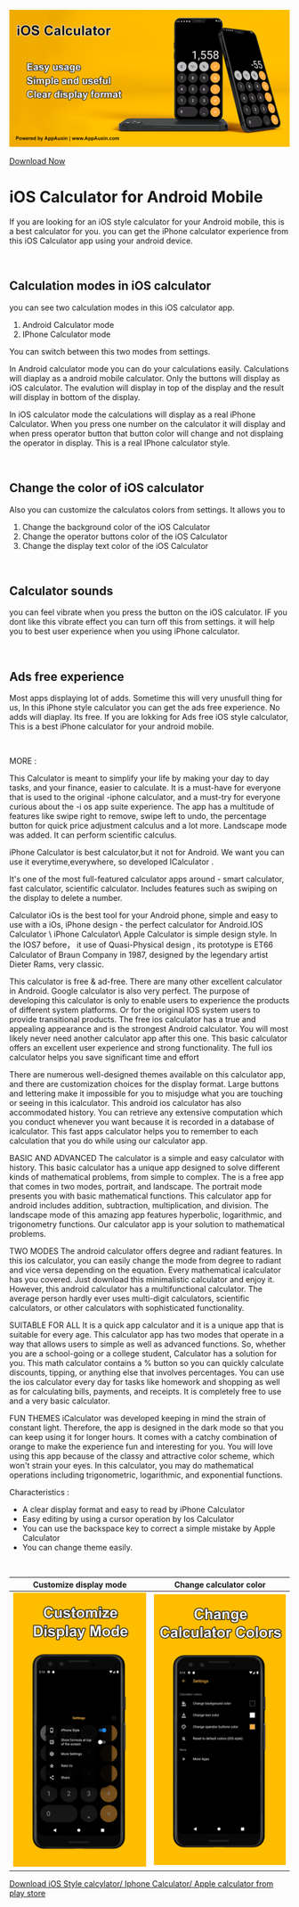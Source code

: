 
[![iOS Calculator/Apple Calculator](https://github.com/AppAuxin/iOS-Calculator/blob/dev/img/bannerImg.png?raw=true)](https://play.google.com/store/apps/details?id=com.AppAuxin.ios_calculator)

[Download Now](https://play.google.com/store/apps/details?id=com.AppAuxin.ios_calculator)

# iOS Calculator for Android Mobile

If you are looking for an iOS style calculator for your Android mobile, this is a best calculator for you. you can get the iPhone calculator experience from this iOS Calculator app using your android device.  
 
   <br>
  
## Calculation modes in iOS calculator


you can see two calculation modes in this iOS calculator app. 
1. Android Calculator mode
2. IPhone Calculator mode

You can switch between this two modes from settings.


In Android calculator mode you can do your calculations easily. Calculations will diaplay as a android mobile calculator. Only the buttons will display as iOS calculator. The evalution will display in top of the display and the result will display in bottom of the display.


In iOS calculator mode the calculations will display as a real iPhone Calculator. When you press one number on the calculator it will display and when press operator button that button color will change and not displaing the operator in display. This is a real IPhone calculator style.

<br>

## Change the color of iOS calculator

Also you can customize the calculatos colors from settings. It allows you to 
1. Change the background color of the iOS Calculator
2. Change the operator buttons color of the iOS Calculator
3. Change the display text color of the iOS Calculator

<br>

## Calculator sounds

you can feel vibrate when you press the button on the iOS calculator. IF you dont like this vibrate effect you can turn off this from settings. it will help you to best user experience when you using iPhone calculator.

<br>

## Ads free experience

Most apps displaying lot of adds. Sometime this will very unusfull thing for us, In this iPhone style calculator you can get the ads free experience. No adds will diaplay. Its free.
If you are lokking for Ads free iOS style calculator, This is a best iPhone calculator for your android mobile.

<br>

MORE : 

This Calculator is meant to simplify your life by making your day to day tasks, and your finance, easier to calculate.
It is a must-have for everyone that is used to the original -iphone calculator, and a must-try for everyone curious about the -i os app suite experience.
The app has a multitude of features like swipe right to remove, swipe left to undo, the percentage button for quick price adjustment calculus and a lot more.
Landscape mode was added. It can perform scientific calculus.

iPhone Calculator is best calculator,but it not for Android. We want you can use it everytime,everywhere, so developed ICalculator .

It's one of the most full-featured calculator apps around - smart calculator, fast calculator, scientific calculator. Includes features such as swiping on the display to delete a number.

Calculator iOs is the best tool for your Android phone, simple and easy to use with a iOs, iPhone design - the perfect calculator for Android.IOS Calculator \ iPhone Calculator\ Apple Calculator is simple design style. In the IOS7 before， it use of Quasi-Physical design , its prototype is ET66 Calculator of Braun Company in 1987, designed by the legendary artist Dieter Rams, very classic.

This calculator is free & ad-free. There are many other excellent calculator in Android. Google calculator is also very perfect. The purpose of developing this calculator is only to enable users to experience the products of different system platforms. Or for the original IOS system users to provide transitional products. The free ios calculator has a true and appealing appearance and is the strongest Android calculator. You will most likely never need another calculator app after this one. This basic calculator offers an excellent user experience and strong functionality. The full ios calculator helps you save significant time and effort

There are numerous well-designed themes available on this calculator app, and there are customization choices for the display format. Large buttons and lettering make it impossible for you to misjudge what you are touching or seeing in this icalculator. This android ios calculator has also accommodated history. You can retrieve any extensive computation which you conduct whenever you want because it is recorded in a database of icalculator. This fast apps calculator helps you to remember to each calculation that you do while using our calculator app.

BASIC AND ADVANCED
The calculator is a simple and easy calculator with history. This basic calculator has a unique app designed to solve different kinds of mathematical problems, from simple to complex. The is a free app that comes in two modes, portrait, and landscape. The portrait mode presents you with basic mathematical functions. This calculator app for android includes addition, subtraction, multiplication, and division. The landscape mode of this amazing app features hyperbolic, logarithmic, and trigonometry functions. Our calculator app is your solution to mathematical problems.

TWO MODES
The android calculator offers degree and radiant features. In this ios calculator, you can easily change the mode from degree to radiant and vice versa depending on the equation. Every mathematical icalculator has you covered. Just download this minimalistic calculator and enjoy it. However, this android calculator has a multifunctional calculator. The average person hardly ever uses multi-digit calculators, scientific calculators, or other calculators with sophisticated functionality.

SUITABLE FOR ALL
It is a quick app calculator and it is a unique app that is suitable for every age. This calculator app has two modes that operate in a way that allows users to simple as well as advanced functions. So, whether you are a school-going or a college student, Calculator has a solution for you. This math calculator contains a % button so you can quickly calculate discounts, tipping, or anything else that involves percentages. You can use the ios calculator every day for tasks like homework and shopping as well as for calculating bills, payments, and receipts. It is completely free to use and a very basic calculator.

FUN THEMES
iCalculator was developed keeping in mind the strain of constant light. Therefore, the app is designed in the dark mode so that you can keep using it for longer hours. It comes with a catchy combination of orange to make the experience fun and interesting for you. You will love using this app because of the classy and attractive color scheme, which won't strain your eyes. In this calculator, you may do mathematical operations including trigonometric, logarithmic, and exponential functions.


Characteristics :
- A clear display format and easy to read by iPhone Calculator
- Easy editing by using a cursor operation by Ios Calculator
- You can use the backspace key to correct a simple mistake by Apple Calculator
- You can change theme easily.

<br>







Customize display mode             |  Change calculator color
:-------------------------:|:-------------------------:
[![iOS Calculator/Apple Calculator](https://github.com/AppAuxin/iOS-Calculator/blob/dev/img/1-1.png?raw=true)](https://play.google.com/store/apps/details?id=com.AppAuxin.ios_calculator)  |  [![iOS Calculator/Apple Calculator](https://github.com/AppAuxin/iOS-Calculator/blob/dev/img/22.png?raw=true)](https://play.google.com/store/apps/details?id=com.AppAuxin.ios_calculator)


[Download iOS Style calcylator/ Iphone Calculator/ Apple calculator from play store](https://play.google.com/store/apps/details?id=com.AppAuxin.ios_calculator)






